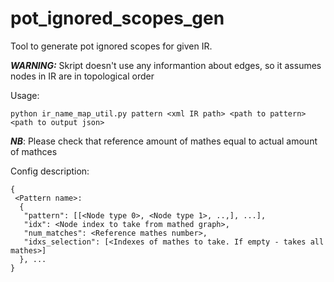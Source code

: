 # pot_ignored_scopes_gen

Tool to generate pot ignored scopes for given IR.

***WARNING:***
Skript doesn't use any informantion about edges, so it assumes nodes in IR are in topological order 

Usage:
```
python ir_name_map_util.py pattern <xml IR path> <path to pattern> <path to output json>
```

***NB***:
Please check that reference amount of mathes equal to actual amount of mathces

Config description:
```
{
 <Pattern name>:
  {
   "pattern": [[<Node type 0>, <Node type 1>, ..,], ...],
   "idx": <Node index to take from mathed graph>,
   "num_matches": <Reference mathes number>,
   "idxs_selection": [<Indexes of mathes to take. If empty - takes all mathes>]
  }, ...
}
```
